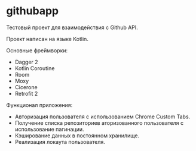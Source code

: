 # githubapp
Тестовый проект для взаимодействия c Github API.

Проект написан на языке Kotlin.

Основные фреймворки:
* Dagger 2
* Kotlin Coroutine
* Room
* Moxy
* Cicerone
* Retrofit 2

Функционал приложения:
* Авторизация пользователя с использованием Chrome Custom Tabs.
* Получение списка репозиториев аторизованного пользователя с использование пагинации.
* Кэширование данных в постоянном хранилище.
* Реализация локаута пользователя.
